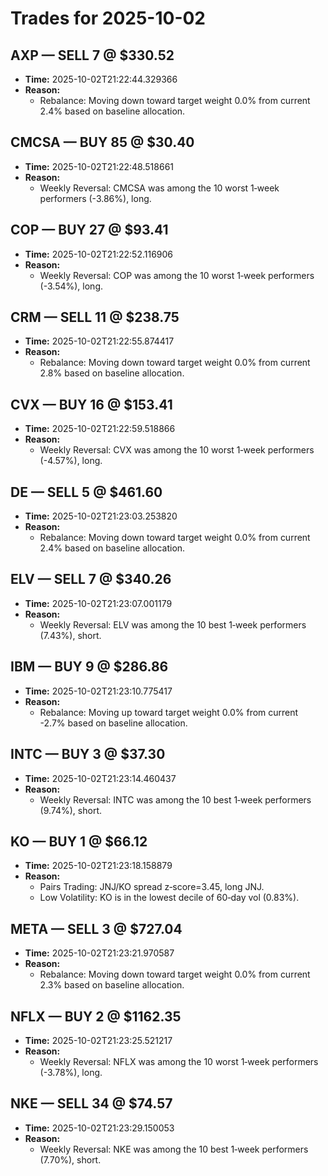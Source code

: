 # Trades for 2025-10-02

## AXP — SELL 7 @ $330.52
- **Time:** 2025-10-02T21:22:44.329366
- **Reason:**
  - Rebalance: Moving down toward target weight 0.0% from current 2.4% based on baseline allocation.

## CMCSA — BUY 85 @ $30.40
- **Time:** 2025-10-02T21:22:48.518661
- **Reason:**
  - Weekly Reversal: CMCSA was among the 10 worst 1‑week performers (-3.86%), long.

## COP — BUY 27 @ $93.41
- **Time:** 2025-10-02T21:22:52.116906
- **Reason:**
  - Weekly Reversal: COP was among the 10 worst 1‑week performers (-3.54%), long.

## CRM — SELL 11 @ $238.75
- **Time:** 2025-10-02T21:22:55.874417
- **Reason:**
  - Rebalance: Moving down toward target weight 0.0% from current 2.8% based on baseline allocation.

## CVX — BUY 16 @ $153.41
- **Time:** 2025-10-02T21:22:59.518866
- **Reason:**
  - Weekly Reversal: CVX was among the 10 worst 1‑week performers (-4.57%), long.

## DE — SELL 5 @ $461.60
- **Time:** 2025-10-02T21:23:03.253820
- **Reason:**
  - Rebalance: Moving down toward target weight 0.0% from current 2.4% based on baseline allocation.

## ELV — SELL 7 @ $340.26
- **Time:** 2025-10-02T21:23:07.001179
- **Reason:**
  - Weekly Reversal: ELV was among the 10 best 1‑week performers (7.43%), short.

## IBM — BUY 9 @ $286.86
- **Time:** 2025-10-02T21:23:10.775417
- **Reason:**
  - Rebalance: Moving up toward target weight 0.0% from current -2.7% based on baseline allocation.

## INTC — BUY 3 @ $37.30
- **Time:** 2025-10-02T21:23:14.460437
- **Reason:**
  - Weekly Reversal: INTC was among the 10 best 1‑week performers (9.74%), short.

## KO — BUY 1 @ $66.12
- **Time:** 2025-10-02T21:23:18.158879
- **Reason:**
  - Pairs Trading: JNJ/KO spread z‑score=3.45, long JNJ.
  - Low Volatility: KO is in the lowest decile of 60‑day vol (0.83%).

## META — SELL 3 @ $727.04
- **Time:** 2025-10-02T21:23:21.970587
- **Reason:**
  - Rebalance: Moving down toward target weight 0.0% from current 2.3% based on baseline allocation.

## NFLX — BUY 2 @ $1162.35
- **Time:** 2025-10-02T21:23:25.521217
- **Reason:**
  - Weekly Reversal: NFLX was among the 10 worst 1‑week performers (-3.78%), long.

## NKE — SELL 34 @ $74.57
- **Time:** 2025-10-02T21:23:29.150053
- **Reason:**
  - Weekly Reversal: NKE was among the 10 best 1‑week performers (7.70%), short.

